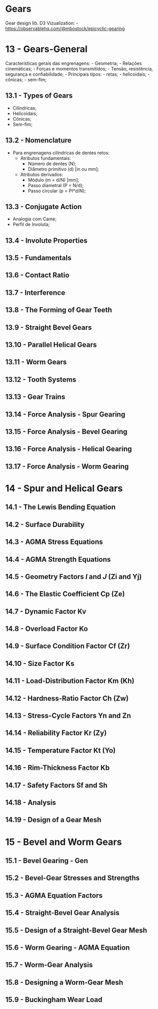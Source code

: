 # Gears

Gear design lib.
D3 Vizualization:
    - https://observablehq.com/@mbostock/epicyclic-gearing

# 13 - Gears-General
Características gerais das engrenagens:
    - Geometria;
    - Relações cinemáticas;
    - Forças e momentos transmitidos;
    - Tensão, resistência, segurança e confiabilidade;
    - Principais tipos:
        - retas;
        - helicoidais;
        - cônicas;
        - sem-fim;

## 13.1 - Types of Gears
- Cilíndricas;
- Helicoidais;
- Cônicas;
- Sem-fim;

## 13.2 - Nomenclature
- Para engrenagens cilíndricas de dentes retos:
    - Atributos fundamentais:
        - Número de dentes (N);
        - Diâmetro primitivo (d) [in ou mm];
    - Atributos derivados:
        - Módulo (m = d/N) [mm];
        - Passo diametral (P = N/d);
        - Passo circular (p = PI*d/N);

## 13.3 - Conjugate Action
- Analogia com Came;
- Perfil de Involuta;

## 13.4 - Involute Properties
## 13.5 - Fundamentals
## 13.6 - Contact Ratio
## 13.7 - Interference
## 13.8 - The Forming of Gear Teeth
## 13.9 - Straight Bevel Gears
## 13.10 - Parallel Helical Gears
## 13.11 - Worm Gears
## 13.12 - Tooth Systems
## 13.13 - Gear Trains
## 13.14 - Force Analysis - Spur Gearing
## 13.15 - Force Analysis - Bevel Gearing
## 13.16 - Force Analysis - Helical Gearing
## 13.17 - Force Analysis - Worm Gearing

# 14 - Spur and Helical Gears
## 14.1 - The Lewis Bending Equation
## 14.2 - Surface Durability
## 14.3 - AGMA Stress Equations
## 14.4 - AGMA Strength Equations
## 14.5 - Geometry Factors *I* and *J* (Zi and Yj)
## 14.6 - The Elastic Coefficient Cp (Ze)
## 14.7 - Dynamic Factor Kv
## 14.8 - Overload Factor Ko
## 14.9 - Surface Condition Factor Cf (Zr)
## 14.10 - Size Factor Ks
## 14.11 - Load-Distribution Factor Km (Kh)
## 14.12 - Hardness-Ratio Factor Ch (Zw)
## 14.13 - Stress-Cycle Factors Yn and Zn
## 14.14 - Reliability Factor Kr (Zy)
## 14.15 - Temperature Factor Kt (Yo)
## 14.16 - Rim-Thickness Factor Kb
## 14.17 - Safety Factors Sf and Sh
## 14.18 - Analysis
## 14.19 - Design of a Gear Mesh

# 15 - Bevel and Worm Gears
## 15.1 - Bevel Gearing - Gen
## 15.2 - Bevel-Gear Stresses and Strengths
## 15.3 - AGMA Equation Factors
## 15.4 - Straight-Bevel Gear Analysis
## 15.5 - Design of a Straight-Bevel Gear Mesh
## 15.6 - Worm Gearing - AGMA Equation
## 15.7 - Worm-Gear Analysis
## 15.8 - Designing a Worm-Gear Mesh
## 15.9 - Buckingham Wear Load
